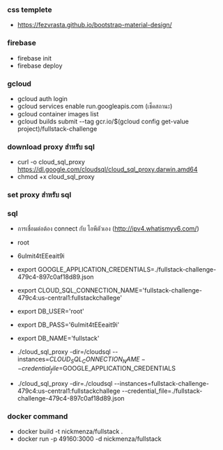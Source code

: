 ### css templete
* https://fezvrasta.github.io/bootstrap-material-design/

### firebase 
* firebase init
* firebase deploy


### gcloud 
* gcloud auth login
* gcloud services enable run.googleapis.com (เช็คสถานะ)
* gcloud container images list
* gcloud builds submit --tag gcr.io/$(gcloud config get-value project)/fullstack-challenge

### download proxy สำหรับ sql
* curl -o cloud_sql_proxy https://dl.google.com/cloudsql/cloud_sql_proxy.darwin.amd64
* chmod +x cloud_sql_proxy

### set proxy สำหรับ sql


### sql
* การเชื่อมต่อต้อง connect กับ ไอพีตัวเอง (http://ipv4.whatismyv6.com/)
* root
* 6uImit4tEEeait9i
* export GOOGLE_APPLICATION_CREDENTIALS=./fullstack-challenge-479c4-897c0af18d89.json
* export CLOUD_SQL_CONNECTION_NAME='fullstack-challenge-479c4:us-central1:fullstackchallege'
* export DB_USER='root'
* export DB_PASS='6uImit4tEEeait9i'
* export DB_NAME='fullstack'

* ./cloud_sql_proxy -dir=/cloudsql --instances=$CLOUD_SQL_CONNECTION_NAME --credential_file=$GOOGLE_APPLICATION_CREDENTIALS

* ./cloud_sql_proxy -dir=./cloudsql --instances=fullstack-challenge-479c4:us-central1:fullstackchallege --credential_file=./fullstack-challenge-479c4-897c0af18d89.json


### docker command
* docker build -t nickmenza/fullstack .
* docker run -p 49160:3000 -d nickmenza/fullstack